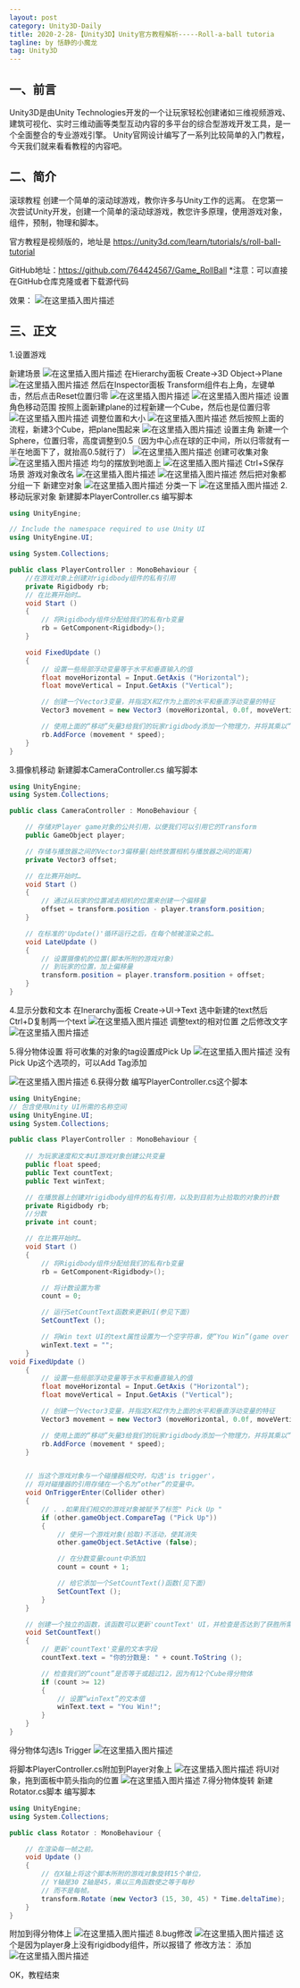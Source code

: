 ```yaml
---
layout: post
category: Unity3D-Daily
title: 2020-2-28-【Unity3D】Unity官方教程解析-----Roll-a-ball tutoria
tagline: by 恬静的小魔龙
tag: Unity3D
---
```


## 一、前言
Unity3D是由Unity Technologies开发的一个让玩家轻松创建诸如三维视频游戏、建筑可视化、实时三维动画等类型互动内容的多平台的综合型游戏开发工具，是一个全面整合的专业游戏引擎。
Unity官网设计编写了一系列比较简单的入门教程，今天我们就来看看教程的内容吧。

## 二、简介
滚球教程
创建一个简单的滚动球游戏，教你许多与Unity工作的远离。
在您第一次尝试Unity开发，创建一个简单的滚动球游戏，教您许多原理，使用游戏对象，组件，预制，物理和脚本。

官方教程是视频版的，地址是
https://unity3d.com/learn/tutorials/s/roll-ball-tutorial

GitHub地址：https://github.com/764424567/Game_RollBall
*注意：可以直接在GitHub仓库克隆或者下载源代码

效果：
![在这里插入图片描述](https://img-blog.csdnimg.cn/20190214104636889.gif)

## 三、正文

1.设置游戏

新建场景
![在这里插入图片描述](https://img-blog.csdnimg.cn/20190214113328353.png)
在Hierarchy面板
Create->3D Object->Plane
![在这里插入图片描述](https://img-blog.csdnimg.cn/20190214113446509.png?x-oss-process=image/watermark,type_ZmFuZ3poZW5naGVpdGk,shadow_10,text_aHR0cHM6Ly9ibG9nLmNzZG4ubmV0L3E3NjQ0MjQ1Njc=,size_16,color_FFFFFF,t_70)
然后在Inspector面板
Transform组件右上角，左键单击，然后点击Reset位置归零
![在这里插入图片描述](https://img-blog.csdnimg.cn/20190214113655246.png?x-oss-process=image/watermark,type_ZmFuZ3poZW5naGVpdGk,shadow_10,text_aHR0cHM6Ly9ibG9nLmNzZG4ubmV0L3E3NjQ0MjQ1Njc=,size_16,color_FFFFFF,t_70)
![在这里插入图片描述](https://img-blog.csdnimg.cn/20190214113758222.png?x-oss-process=image/watermark,type_ZmFuZ3poZW5naGVpdGk,shadow_10,text_aHR0cHM6Ly9ibG9nLmNzZG4ubmV0L3E3NjQ0MjQ1Njc=,size_16,color_FFFFFF,t_70)
设置角色移动范围
按照上面新建plane的过程新建一个Cube，然后也是位置归零
![在这里插入图片描述](https://img-blog.csdnimg.cn/20190214113908213.png?x-oss-process=image/watermark,type_ZmFuZ3poZW5naGVpdGk,shadow_10,text_aHR0cHM6Ly9ibG9nLmNzZG4ubmV0L3E3NjQ0MjQ1Njc=,size_16,color_FFFFFF,t_70)
调整位置和大小
![在这里插入图片描述](https://img-blog.csdnimg.cn/20190214114013191.png?x-oss-process=image/watermark,type_ZmFuZ3poZW5naGVpdGk,shadow_10,text_aHR0cHM6Ly9ibG9nLmNzZG4ubmV0L3E3NjQ0MjQ1Njc=,size_16,color_FFFFFF,t_70)
然后按照上面的流程，新建3个Cube，把plane围起来
![在这里插入图片描述](https://img-blog.csdnimg.cn/20190214114154641.png?x-oss-process=image/watermark,type_ZmFuZ3poZW5naGVpdGk,shadow_10,text_aHR0cHM6Ly9ibG9nLmNzZG4ubmV0L3E3NjQ0MjQ1Njc=,size_16,color_FFFFFF,t_70)
设置主角
新建一个Sphere，位置归零，高度调整到0.5（因为中心点在球的正中间，所以归零就有一半在地面下了，就抬高0.5就行了）
![在这里插入图片描述](https://img-blog.csdnimg.cn/20190214114456632.png?x-oss-process=image/watermark,type_ZmFuZ3poZW5naGVpdGk,shadow_10,text_aHR0cHM6Ly9ibG9nLmNzZG4ubmV0L3E3NjQ0MjQ1Njc=,size_16,color_FFFFFF,t_70)
创建可收集对象
![在这里插入图片描述](https://img-blog.csdnimg.cn/20190214114633591.png?x-oss-process=image/watermark,type_ZmFuZ3poZW5naGVpdGk,shadow_10,text_aHR0cHM6Ly9ibG9nLmNzZG4ubmV0L3E3NjQ0MjQ1Njc=,size_16,color_FFFFFF,t_70)
均匀的摆放到地面上
![在这里插入图片描述](https://img-blog.csdnimg.cn/20190214114906982.png?x-oss-process=image/watermark,type_ZmFuZ3poZW5naGVpdGk,shadow_10,text_aHR0cHM6Ly9ibG9nLmNzZG4ubmV0L3E3NjQ0MjQ1Njc=,size_16,color_FFFFFF,t_70)
Ctrl+S保存场景
游戏对象改名
![在这里插入图片描述](https://img-blog.csdnimg.cn/20190214115337217.png?x-oss-process=image/watermark,type_ZmFuZ3poZW5naGVpdGk,shadow_10,text_aHR0cHM6Ly9ibG9nLmNzZG4ubmV0L3E3NjQ0MjQ1Njc=,size_16,color_FFFFFF,t_70)
![在这里插入图片描述](https://img-blog.csdnimg.cn/20190214115400350.png?x-oss-process=image/watermark,type_ZmFuZ3poZW5naGVpdGk,shadow_10,text_aHR0cHM6Ly9ibG9nLmNzZG4ubmV0L3E3NjQ0MjQ1Njc=,size_16,color_FFFFFF,t_70)
然后把对象都分组一下
新建空对象
![在这里插入图片描述](https://img-blog.csdnimg.cn/20190214115551201.png)
分类一下
![在这里插入图片描述](https://img-blog.csdnimg.cn/20190214115642918.png?x-oss-process=image/watermark,type_ZmFuZ3poZW5naGVpdGk,shadow_10,text_aHR0cHM6Ly9ibG9nLmNzZG4ubmV0L3E3NjQ0MjQ1Njc=,size_16,color_FFFFFF,t_70)
2.移动玩家对象
新建脚本PlayerController.cs
编写脚本

```csharp
using UnityEngine;

// Include the namespace required to use Unity UI
using UnityEngine.UI;

using System.Collections;

public class PlayerController : MonoBehaviour {
	//在游戏对象上创建对rigidbody组件的私有引用
	private Rigidbody rb;
	// 在比赛开始时…
	void Start ()
	{
		// 将Rigidbody组件分配给我们的私有rb变量
		rb = GetComponent<Rigidbody>();
	}

	void FixedUpdate ()
	{
		// 设置一些局部浮动变量等于水平和垂直输入的值
		float moveHorizontal = Input.GetAxis ("Horizontal");
		float moveVertical = Input.GetAxis ("Vertical");

		// 创建一个Vector3变量，并指定X和Z作为上面的水平和垂直浮动变量的特征
		Vector3 movement = new Vector3 (moveHorizontal, 0.0f, moveVertical);

		// 使用上面的“移动”矢量3给我们的玩家rigidbody添加一个物理力，并将其乘以“速度”——即出现在inspector中的公共玩家速度
		rb.AddForce (movement * speed);
	}
}

```
3.摄像机移动
新建脚本CameraController.cs
编写脚本

```csharp
using UnityEngine;
using System.Collections;

public class CameraController : MonoBehaviour {

	// 存储对Player game对象的公共引用，以便我们可以引用它的Transform
	public GameObject player;

	// 存储与播放器之间的Vector3偏移量(始终放置相机与播放器之间的距离)
	private Vector3 offset;

	// 在比赛开始时…
	void Start ()
	{
		// 通过从玩家的位置减去相机的位置来创建一个偏移量
		offset = transform.position - player.transform.position;
	}

	// 在标准的'Update()'循环运行之后，在每个帧被渲染之前…
	void LateUpdate ()
	{
		// 设置摄像机的位置(脚本所附的游戏对象)
		// 到玩家的位置，加上偏移量
		transform.position = player.transform.position + offset;
	}
}
```
4.显示分数和文本
在Inerarchy面板
Create->UI->Text
选中新建的text然后Ctrl+D复制两一个text
![在这里插入图片描述](https://img-blog.csdnimg.cn/20190214144154464.png)
调整text的相对位置
之后修改文字
![在这里插入图片描述](https://img-blog.csdnimg.cn/20190214144228410.png?x-oss-process=image/watermark,type_ZmFuZ3poZW5naGVpdGk,shadow_10,text_aHR0cHM6Ly9ibG9nLmNzZG4ubmV0L3E3NjQ0MjQ1Njc=,size_16,color_FFFFFF,t_70)

5.得分物体设置
将可收集的对象的tag设置成Pick Up
![在这里插入图片描述](https://img-blog.csdnimg.cn/201902141446137.png?x-oss-process=image/watermark,type_ZmFuZ3poZW5naGVpdGk,shadow_10,text_aHR0cHM6Ly9ibG9nLmNzZG4ubmV0L3E3NjQ0MjQ1Njc=,size_16,color_FFFFFF,t_70)
没有Pick Up这个选项的，可以Add Tag添加

![在这里插入图片描述](https://img-blog.csdnimg.cn/20190214144654725.png?x-oss-process=image/watermark,type_ZmFuZ3poZW5naGVpdGk,shadow_10,text_aHR0cHM6Ly9ibG9nLmNzZG4ubmV0L3E3NjQ0MjQ1Njc=,size_16,color_FFFFFF,t_70)
6.获得分数
编写PlayerController.cs这个脚本

```csharp
using UnityEngine;
// 包含使用Unity UI所需的名称空间
using UnityEngine.UI;
using System.Collections;

public class PlayerController : MonoBehaviour {
	
	// 为玩家速度和文本UI游戏对象创建公共变量
	public float speed;
	public Text countText;
	public Text winText;

	// 在播放器上创建对rigidbody组件的私有引用，以及到目前为止拾取的对象的计数
	private Rigidbody rb;
	//分数
	private int count;

	// 在比赛开始时…
	void Start ()
	{
		// 将Rigidbody组件分配给我们的私有rb变量
		rb = GetComponent<Rigidbody>();

		// 将计数设置为零
		count = 0;

		// 运行SetCountText函数来更新UI(参见下面)
		SetCountText ();

		// 将Win text UI的text属性设置为一个空字符串，使“You Win”(game over message)为空
		winText.text = "";
	}
void FixedUpdate ()
	{
		// 设置一些局部浮动变量等于水平和垂直输入的值
		float moveHorizontal = Input.GetAxis ("Horizontal");
		float moveVertical = Input.GetAxis ("Vertical");

		// 创建一个Vector3变量，并指定X和Z作为上面的水平和垂直浮动变量的特征
		Vector3 movement = new Vector3 (moveHorizontal, 0.0f, moveVertical);

		// 使用上面的“移动”矢量3给我们的玩家rigidbody添加一个物理力，并将其乘以“速度”——即出现在inspector中的公共玩家速度
		rb.AddForce (movement * speed);
	}


	// 当这个游戏对象与一个碰撞器相交时，勾选'is trigger'，
	// 将对碰撞器的引用存储在一个名为“other”的变量中。
	void OnTriggerEnter(Collider other) 
	{
		// . .如果我们相交的游戏对象被赋予了标签" Pick Up "
		if (other.gameObject.CompareTag ("Pick Up"))
		{
			// 使另一个游戏对象(拾取)不活动，使其消失
			other.gameObject.SetActive (false);

			// 在分数变量count中添加1
			count = count + 1;

			// 给它添加一个SetCountText()函数(见下面)
			SetCountText ();
		}
	}

	// 创建一个独立的函数，该函数可以更新'countText' UI，并检查是否达到了获胜所需的金额
	void SetCountText()
	{
		// 更新'countText'变量的文本字段
		countText.text = "你的分数是: " + count.ToString ();

		// 检查我们的“count”是否等于或超过12，因为有12个Cube得分物体
		if (count >= 12) 
		{
			// 设置“winText”的文本值
			winText.text = "You Win!";
		}
	}
}
```
得分物体勾选Is Trigger
![在这里插入图片描述](https://img-blog.csdnimg.cn/20190214150030106.png?x-oss-process=image/watermark,type_ZmFuZ3poZW5naGVpdGk,shadow_10,text_aHR0cHM6Ly9ibG9nLmNzZG4ubmV0L3E3NjQ0MjQ1Njc=,size_16,color_FFFFFF,t_70)

将脚本PlayerController.cs附加到Player对象上
![在这里插入图片描述](https://img-blog.csdnimg.cn/20190214145352792.png?x-oss-process=image/watermark,type_ZmFuZ3poZW5naGVpdGk,shadow_10,text_aHR0cHM6Ly9ibG9nLmNzZG4ubmV0L3E3NjQ0MjQ1Njc=,size_16,color_FFFFFF,t_70)
将UI对象，拖到面板中箭头指向的位置
![在这里插入图片描述](https://img-blog.csdnimg.cn/20190214145444249.png?x-oss-process=image/watermark,type_ZmFuZ3poZW5naGVpdGk,shadow_10,text_aHR0cHM6Ly9ibG9nLmNzZG4ubmV0L3E3NjQ0MjQ1Njc=,size_16,color_FFFFFF,t_70)
7.得分物体旋转
新建Rotator.cs脚本
编写脚本

```csharp
using UnityEngine;
using System.Collections;

public class Rotator : MonoBehaviour {

	// 在渲染每一帧之前。
	void Update () 
	{
		// 在X轴上将这个脚本所附的游戏对象旋转15个单位，
		// Y轴是30 Z轴是45，乘以三角函数使之等于每秒
		// 而不是每帧。
		transform.Rotate (new Vector3 (15, 30, 45) * Time.deltaTime);
	}
}	
```
附加到得分物体上
![在这里插入图片描述](https://img-blog.csdnimg.cn/20190214145752765.png?x-oss-process=image/watermark,type_ZmFuZ3poZW5naGVpdGk,shadow_10,text_aHR0cHM6Ly9ibG9nLmNzZG4ubmV0L3E3NjQ0MjQ1Njc=,size_16,color_FFFFFF,t_70)
8.bug修改
![在这里插入图片描述](https://img-blog.csdnimg.cn/20190214145835740.png)
这个是因为player身上没有rigidbody组件，所以报错了 
修改方法：
添加![在这里插入图片描述](https://img-blog.csdnimg.cn/20190214145942858.png?x-oss-process=image/watermark,type_ZmFuZ3poZW5naGVpdGk,shadow_10,text_aHR0cHM6Ly9ibG9nLmNzZG4ubmV0L3E3NjQ0MjQ1Njc=,size_16,color_FFFFFF,t_70)

OK，教程结束
